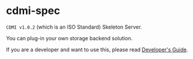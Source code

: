 cdmi-spec
=========

`CDMI v1.0.2` (which is an ISO Standard) Skeleton Server.

You can plug-in your own storage backend solution.

If you are a developer and want to use this, please read [Developer's Guide](DevGuide.md).

